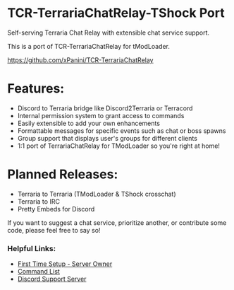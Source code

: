 # TCR-TerrariaChatRelay-TShock Port
Self-serving Terraria Chat Relay with extensible chat service support.

This is a port of TCR-TerrariaChatRelay for tModLoader. 

https://github.com/xPanini/TCR-TerrariaChatRelay

# Features:

* Discord to Terraria bridge like Discord2Terraria or Terracord
* Internal permission system to grant access to commands
* Easily extensible to add your own enhancements
* Formattable messages for specific events such as chat or boss spawns
* Group support that displays user's groups for different clients
* 1:1 port of TerrariaChatRelay for TModLoader so you're right at home!

# Planned Releases:

* Terraria to Terraria (TModLoader & TShock crosschat)
* Terraria to IRC
* Pretty Embeds for Discord

If you want to suggest a chat service, prioritize another, or contribute some code, please feel free to say so!

### Helpful Links:
* [First Time Setup - Server Owner](https://github.com/xPanini/TCR-TerrariaChatRelay/wiki/First-Time-Setup-Server-Owner)
* [Command List](https://github.com/xPanini/TCR-TerrariaChatRelay/wiki/Commands)
* [Discord Support Server](https://discord.gg/GAxYFa7nqX)
